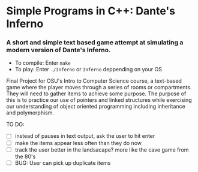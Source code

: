 # Simple Programs in C++: Dante's Inferno
### A short and simple text based game attempt at simulating a modern version of Dante's Inferno.

- To compile: Enter ```make```
- To play: Enter ```./Inferno``` or ```Inferno``` deppending on your OS

Final Project for OSU's Intro to Computer Science course, a text-based game where the player moves through a series of rooms or compartments. They will need to gather items to achieve some purpose. The purpose of this is to practice our use of pointers and linked structures while exercising our understanding of object oriented programming including inheritance and polymorphism.

TO DO:
- [ ] instead of pauses in text output, ask the user to hit enter
- [ ] make the items appear less often than they do now
- [ ] track the user better in the landsacape? more like the cave game from the 80's
- [ ] BUG: User can pick up duplicate items
